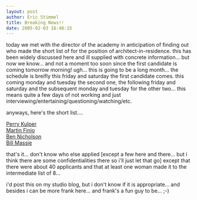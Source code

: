 ```yaml
---
layout: post
author: Eric Stimmel
title: Breaking News!!
date: 2005-02-03 16:48:15
--- 
```



today we met with the director of the academy in anticipation of finding out who made the short list of for the position of architect-in-residence. this has been widely discussed here and ill supplied with concrete information... but now we know... and not a moment too soon since the first candidate is coming tomorrow morning! ugh... this is going to be a long month... the schedule is breifly this friday and saturday the first candidate comes. this coming monday and tuesday the second one, the following friday and saturday and the subsequent monday and tuesday for the other two... this means quite a few days of not working and just interviewing/entertaining/questioning/watching/etc.

anyways, here's the short list....

[Perry Kulper][]  
[Martin Finio][]  
[Ben Nicholson][]  
[Bill Massie][]  

that's it... don't know who else applied [except a few here and there... but i think there are some confidentialities there so i'll just let that go] except that there were about 40 applicants and that at least one woman made it to the intermediate list of 8...

i'd post this on my studio blog, but i don't know if it is appropriate... and besides i can be more frank here... and frank's a fun guy to be... ;-)

  [Perry Kulper]: http://www.sciarc.edu/v5/gallery/faculty.php?project_id=23
  [Martin Finio]: http://www.christofffinio.com/
  [Ben Nicholson]: http://www.bennicholson.com/
  [Bill Massie]: http://www.massiearchitecture.com/


